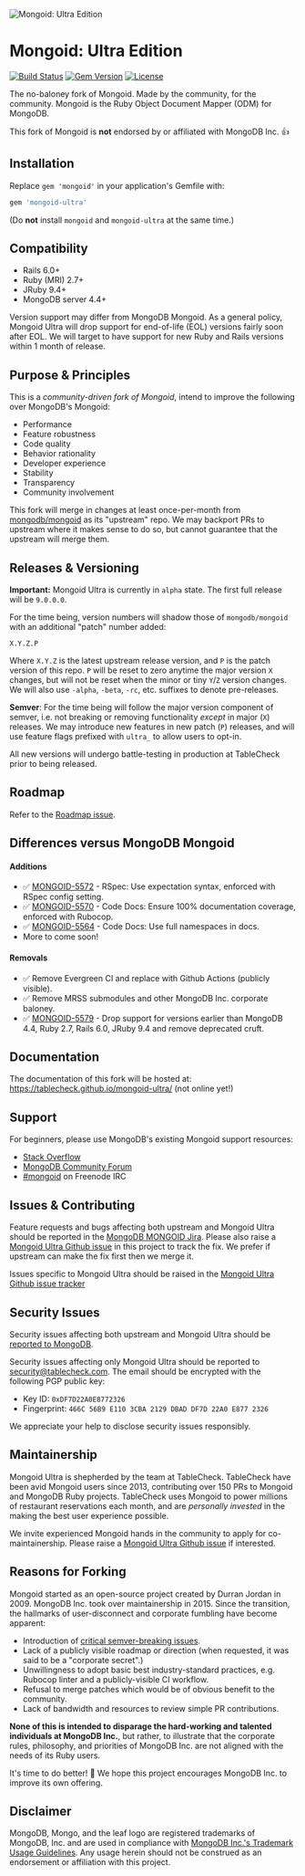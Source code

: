 ![Mongoid: Ultra Edition](https://repository-images.githubusercontent.com/298015080/6028fc36-ae5d-46c1-af7a-19dc3c7f56f1)

# Mongoid: Ultra Edition

[![Build Status][build-img]][build-url]
[![Gem Version][rubygems-img]][rubygems-url]
[![License][license-img]][license-url]

The no-baloney fork of Mongoid. Made by the community, for the community.
Mongoid is the Ruby Object Document Mapper (ODM) for MongoDB.

This fork of Mongoid is **not** endorsed by or affiliated with MongoDB Inc. 👍

## Installation

Replace `gem 'mongoid'` in your application's Gemfile with:

```ruby
gem 'mongoid-ultra'
```

(Do **not** install `mongoid` and `mongoid-ultra` at the same time.)

## Compatibility

- Rails 6.0+
- Ruby (MRI) 2.7+
- JRuby 9.4+
- MongoDB server 4.4+

Version support may differ from MongoDB Mongoid. As a general policy, Mongoid Ultra will drop support
for end-of-life (EOL) versions fairly soon after EOL. We will target to have support for new Ruby and Rails
versions within 1 month of release.

## Purpose & Principles

This is a *community-driven fork of Mongoid*, intend to improve the following over MongoDB's Mongoid:

- Performance
- Feature robustness
- Code quality
- Behavior rationality
- Developer experience
- Stability
- Transparency
- Community involvement

This fork will merge in changes at least once-per-month from [mongodb/mongoid](https://github.com/mongodb/mongoid)
as its "upstream" repo. We may backport PRs to upstream where it makes sense to do so, but cannot guarantee that
the upstream will merge them.

## Releases & Versioning

**Important:** Mongoid Ultra is currently in `alpha` state. The first full release will be `9.0.0.0`.

For the time being, version numbers will shadow those of `mongodb/mongoid` with an additional "patch" number added:

`X.Y.Z.P`

Where `X.Y.Z` is the latest upstream release version, and `P` is the patch version of this repo.
`P` will be reset to zero anytime the major version `X` changes, but will not be reset when the minor or tiny `Y`/`Z` version changes.
We will also use `-alpha`, `-beta`, `-rc`, etc. suffixes to denote pre-releases.

**Semver**: For the time being will follow the major version component of semver, i.e. not breaking or
removing functionality *except* in major (`X`) releases. We may introduce new features in new patch (`P`) releases,
and will use feature flags prefixed with `ultra_` to allow users to opt-in.

All new versions will undergo battle-testing in production at TableCheck prior to being released.

## Roadmap

Refer to the [Roadmap issue](https://github.com/tablecheck/mongoid-ultra/issues/13).

## Differences versus MongoDB Mongoid

#### Additions

- ✅ [MONGOID-5572](https://jira.mongodb.org/browse/MONGOID-5572) - RSpec: Use expectation syntax, enforced with RSpec config setting.
- ✅ [MONGOID-5570](https://jira.mongodb.org/browse/MONGOID-5570) - Code Docs: Ensure 100% documentation coverage, enforced with Rubocop.
- ✅ [MONGOID-5564](https://jira.mongodb.org/browse/MONGOID-5564) - Code Docs: Use full namespaces in docs.
- More to come soon!

#### Removals

- ✅ Remove Evergreen CI and replace with Github Actions (publicly visible).
- ✅ Remove MRSS submodules and other MongoDB Inc. corporate baloney.
- ✅ [MONGOID-5579](https://jira.mongodb.org/browse/MONGOID-5579) - Drop support for versions earlier than MongoDB 4.4, Ruby 2.7, Rails 6.0, JRuby 9.4 and remove deprecated cruft.

## Documentation

The documentation of this fork will be hosted at: https://tablecheck.github.io/mongoid-ultra/ (not online yet!)

## Support

For beginners, please use MongoDB's existing Mongoid support resources:

* [Stack Overflow](http://stackoverflow.com/questions/tagged/mongoid)
* [MongoDB Community Forum](https://developer.mongodb.com/community/forums/tags/c/drivers-odms-connectors/7/mongoid-odm)
* [#mongoid](http://webchat.freenode.net/?channels=mongoid) on Freenode IRC

## Issues & Contributing

Feature requests and bugs affecting both upstream and Mongoid Ultra should be reported in the [MongoDB MONGOID Jira](https://jira.mongodb.org/browse/MONGOID/).
Please also raise a [Mongoid Ultra Github issue](https://github.com/tablecheck/mongoid-ultra/issues) in this project to track the fix. We prefer if upstream can make the fix first then we merge it.

Issues specific to Mongoid Ultra should be raised in the [Mongoid Ultra Github issue tracker](https://github.com/tablecheck/mongoid-ultra/issues)

## Security Issues

Security issues affecting both upstream and Mongoid Ultra should be
[reported to MongoDB](https://www.mongodb.com/docs/manual/tutorial/create-a-vulnerability-report/).

Security issues affecting only Mongoid Ultra should be reported to [security@tablecheck.com](mailto:security@tablecheck.com).
The email should be encrypted with the following PGP public key:

* Key ID: `0xDF7D22A0E8772326`
* Fingerprint: `466C 56B9 E110 3CBA 2129 DBAD DF7D 22A0 E877 2326`

We appreciate your help to disclose security issues responsibly.

## Maintainership

Mongoid Ultra is shepherded by the team at TableCheck. TableCheck have been avid Mongoid users since 2013,
contributing over 150 PRs to Mongoid and MongoDB Ruby projects. TableCheck uses Mongoid to power millions of
restaurant reservations each month, and are *personally invested* in the making the best user experience possible.

We invite experienced Mongoid hands in the community to apply for co-maintainership.
Please raise a [Mongoid Ultra Github issue](https://github.com/tablecheck/mongoid-ultra/issues) if interested.

## Reasons for Forking

Mongoid started as an open-source project created by Durran Jordan in 2009. MongoDB Inc. took over maintainership in 2015.
Since the transition, the hallmarks of user-disconnect and corporate fumbling have become apparent:

- Introduction of [critical semver-breaking issues](https://serpapi.com/blog/how-a-routine-gem-update-ended-up-charging/).
- Lack of a publicly visible roadmap or direction (when requested, it was said to be a "corporate secret".)
- Unwillingness to adopt basic best industry-standard practices, e.g. Rubocop linter and a publicly-visible CI workflow.
- Refusal to merge patches which would be of obvious benefit to the community.
- Lack of bandwidth and resources to review simple PR contributions.

**None of this is intended to disparage the hard-working and talented individuals at MongoDB Inc.**, but rather,
to illustrate that the corporate rules, philosophy, and priorities of MongoDB Inc. are not aligned with the needs
of its Ruby users.

It's time to do better! 💪 We hope this project encourages MongoDB Inc. to improve its own offering.

## Disclaimer

MongoDB, Mongo, and the leaf logo are registered trademarks of MongoDB, Inc. and are used in compliance with
[MongoDB Inc.'s Trademark Usage Guidelines](https://www.mongodb.com/legal/trademark-usage-guidelines).
Any usage herein should not be construed as an endorsement or affiliation with this project.

[build-img]: https://github.com/tablecheck/mongoid-ultra/actions/workflows/test.yml/badge.svg
[build-url]: https://github.com/tablecheck/mongoid-ultra/actions
[rubygems-img]: https://badge.fury.io/rb/mongoid-ultra.svg
[rubygems-url]: http://badge.fury.io/rb/mongoid-ultra
[license-img]: https://img.shields.io/badge/license-MIT-green.svg
[license-url]: https://www.opensource.org/licenses/MIT
